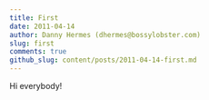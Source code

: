 ```yaml
---
title: First
date: 2011-04-14
author: Danny Hermes (dhermes@bossylobster.com)
slug: first
comments: true
github_slug: content/posts/2011-04-14-first.md
---
```


Hi everybody!
